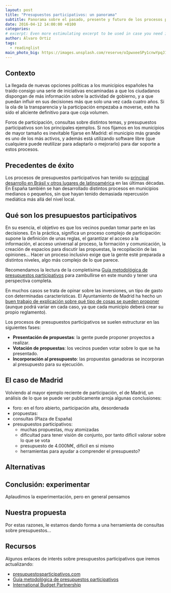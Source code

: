 ```yaml
---
layout: post
title: "Presupuestos participativos: un panorama"
subtitle: Panorama sobre el pasado, presente y futuro de los procesos participativos de decisión económica
date: 2016-04-12 14:00:00 +0100
categories: 
# excerpt: Even more estimulating excerpt to be used in case you need it. 
author: Álvaro Ortiz
tags:
  - readinglist
main_photo_big: https://images.unsplash.com/reserve/oIpwxeeSPy1cnwYpqJ1w_Dufer%20Collateral%20test.jpg?crop=entropy&fit=crop&fm=jpg&h=900&ixjsv=2.1.0&ixlib=rb-0.3.5&q=80&w=1600
---
```


## Contexto 

La llegada de nuevas opciones políticas a los municipios españoles ha traído consigo una serie de iniciativas encaminadas a que los ciudadanos dispongan de más información sobre la actividad de gobierno, y a que puedan influir en sus decisiones más que solo una vez cada cuatro años. Si la ola de la transparencia y la participación empezaba a moverse, este ha sido el aliciente definitivo para que coja volumen. 

Foros de participación, consultas sobre distintos temas, y presupuestos participativos son los principales ejemplos. Si nos fijamos en los municipios de mayor tamaño es inevitable fijarse en Madrid: el municipio más grande es uno de los más activos, y además está utilizando software libre (que cualquiera puede reutilizar para adaptarlo o mejorarlo) para dar soporte a estos procesos.

## Precedentes de éxito

Los procesos de presupuestos participativos han tenido su [principal desarrollo en Brásil y otros lugares de latinoamérica](https://es.wikipedia.org/wiki/Presupuesto_participativo#Presupuestos_Participativos_en_Porto_Alegre) en las últimas décadas. En España también se han desarrollado distintos procesos en municipios medianos o pequeños, sin que hayan tenido demasiada repercusión mediática más allá del nivel local. 


## Qué son los presupuestos participativos

En su esencia, el objetivo es que los vecinos puedan tomar parte en las decisiones. En la práctica, significa un proceso complejo de participación: supone la definición de unas reglas, el garantizar el acceso a la información, el acceso universal al proceso, la formación y comunicación, la creación de espacios para discutir las propuestas, la recopilación de las opiniones... Hacer un proceso inclusivo exige que la gente esté preparada a distintos niveles, algo más complejo de lo que parece. 

Recomendamos la lectura de la completísima [Guía metodológica de presupuestos participativos](http://www.presupuestosparticipativos.com/Gu%C3%ADa-metodol%C3%B3gica-de-presupuestos-partic/_C3VTDDatmVEmYYYsYdvRIsil_ngZxyrxbR-Co1vM8dPZXii7nhO1eoDdtJ5vvY_Q) para zambullirse en este mundo y tener una perspectiva completa.

En muchos casos se trata de opinar sobre las inversiones, un tipo de gasto con determinadas características. El Ayuntamiento de Madrid ha hecho un [buen trabajo de explicación sobre qué tipo de cosas se pueden proponer](https://decide.madrid.es/participatory_budget_info#21) (aunque podrá variar en cada caso, ya que cada municipio deberá crear su propio reglamento).

Los procesos de presupuestos participativos se suelen estructurar en las siguientes fases: 

- **Presentación de propuestas**: la gente puede proponer proyectos a realizar.
- **Votación de propuestas**: los vecinos pueden votar sobre lo que se ha presentado. 
- **Incorporación al presupuesto**: las propuestas ganadoras se incorporan al presupuesto para su ejecución.


## El caso de Madrid

Volviendo al mayor ejemplo reciente de participación, el de Madrid, un análisis de lo que se puede ver publicamente arroja algunas conclusiones: 

- foro: en el foro abierto, participación alta, desordenada
- propuestas:
- consultas (Plaza de España)
- presupuestos participativos: 
	- muchas propuestas, muy atomizadas
	- dificultad para tener visión de conjunto, por tanto dificil valorar sobre lo que se vota
	- presupuesto de 4.000M€, dificil en si mismo
	- herramientas para ayudar a comprender el presupuesto? 


## Alternativas


## Conclusión: experimentar

Aplaudimos la experimentación, pero en general pensamos 


## Nuestra propuesta

Por estas razones, le estamos dando forma a una herramienta de consultas sobre presupuestos... 



## Recursos

Algunos enlaces de interés sobre presupuestos participativos que iremos actualizando: 

- [presupuestosparticipativos.com](presupuestosparticipativos.com)
- [Guía metodológica de presupuestos participativos](http://www.presupuestosparticipativos.com/Gu%C3%ADa-metodol%C3%B3gica-de-presupuestos-partic/_C3VTDDatmVEmYYYsYdvRIsil_ngZxyrxbR-Co1vM8dPZXii7nhO1eoDdtJ5vvY_Q)
- [International Budget Partnership](http://www.internationalbudget.org/)